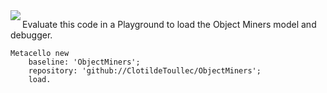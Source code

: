 
 <img align="left" src='https://raw.githubusercontent.com/ClotildeToullec/ObjectMiners/master/icons/ObjectMiners_Steven_03b_small.png'>


Evaluate this code in a Playground to load the Object Miners model and debugger.

```Smalltalk
Metacello new
    baseline: 'ObjectMiners';
    repository: 'github://ClotildeToullec/ObjectMiners';
    load.
```
